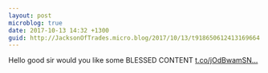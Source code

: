 ```yaml
---
layout: post
microblog: true
date: 2017-10-13 14:32 +1300
guid: http://JacksonOfTrades.micro.blog/2017/10/13/t918650612413169664.html
---
```

Hello good sir would you like some BLESSED CONTENT [t.co/jOdBwamSN...](https://t.co/jOdBwamSNL)
